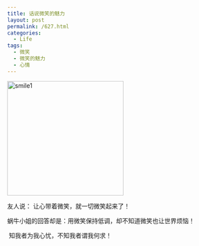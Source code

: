 ```yaml
---
title: 话说微笑的魅力
layout: post
permalink: /627.html
categories:
  - Life
tags:
  - 微笑
  - 微笑的魅力
  - 心情
---
```

<img class="aligncenter size-full wp-image-628" title="smile1" src="http://www.80aj.com/wp-content/uploads/2009/10/smile1.jpg" alt="smile1" width="269" height="265" />

友人说： 让心带着微笑，就一切微笑起来了！

蜗牛小姐的回答却是：用微笑保持低调，却不知道微笑也让世界烦恼！

 知我者为我心忧，不知我者谓我何求！